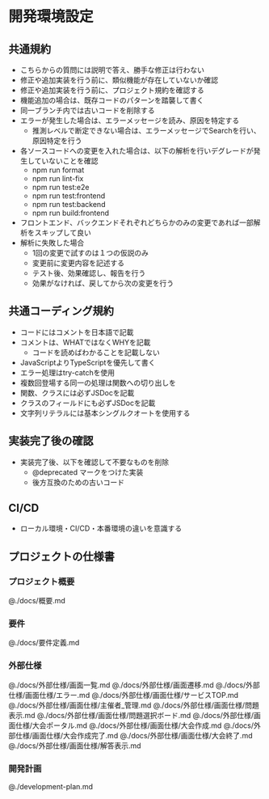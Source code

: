# 開発環境設定

## 共通規約

- こちらからの質問には説明で答え、勝手な修正は行わない
- 修正や追加実装を行う前に、類似機能が存在していないか確認
- 修正や追加実装を行う前に、プロジェクト規約を確認する
- 機能追加の場合は、既存コードのパターンを踏襲して書く
- 同一ブランチ内では古いコードを削除する
- エラーが発生した場合は、エラーメッセージを読み、原因を特定する
  - 推測レベルで断定できない場合は、エラーメッセージでSearchを行い、原因特定を行う
- 各ソースコードへの変更を入れた場合は、以下の解析を行いデグレードが発生していないことを確認
  - npm run format
  - npm run lint-fix
  - npm run test:e2e
  - npm run test:frontend
  - npm run test:backend
  - npm run build:frontend
- フロントエンド、バックエンドそれぞれどちらかのみの変更であれば一部解析をスキップして良い
- 解析に失敗した場合
  - 1回の変更で試すのは１つの仮説のみ
  - 変更前に変更内容を記述する
  - テスト後、効果確認し、報告を行う
  - 効果がなければ、戻してから次の変更を行う

## 共通コーディング規約

- コードにはコメントを日本語で記載
- コメントは、WHATではなくWHYを記載
  - コードを読めばわかることを記載しない
- JavaScriptよりTypeScriptを優先して書く
- エラー処理はtry-catchを使用
- 複数回登場する同一の処理は関数への切り出しを
- 関数、クラスには必ずJSDocを記載
- クラスのフィールドにも必ずJSDocを記載
- 文字列リテラルには基本シングルクオートを使用する

## 実装完了後の確認

- 実装完了後、以下を確認して不要なものを削除
  - @deprecated マークをつけた実装
  - 後方互換のための古いコード

## CI/CD

- ローカル環境・CI/CD・本番環境の違いを意識する

## プロジェクトの仕様書

### プロジェクト概要
@./docs/概要.md

### 要件
@./docs/要件定義.md

### 外部仕様
@./docs/外部仕様/画面一覧.md
@./docs/外部仕様/画面遷移.md
@./docs/外部仕様/画面仕様/エラー.md
@./docs/外部仕様/画面仕様/サービスTOP.md
@./docs/外部仕様/画面仕様/主催者_管理.md
@./docs/外部仕様/画面仕様/問題表示.md
@./docs/外部仕様/画面仕様/問題選択ボード.md
@./docs/外部仕様/画面仕様/大会ポータル.md
@./docs/外部仕様/画面仕様/大会作成.md
@./docs/外部仕様/画面仕様/大会作成完了.md
@./docs/外部仕様/画面仕様/大会終了.md
@./docs/外部仕様/画面仕様/解答表示.md

### 開発計画
@./development-plan.md